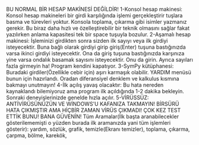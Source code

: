 BU NORMAL BİR HESAP MAKİNESİ DEĞİLDİR!
1-Konsol hesap makinesi: Konsol hesap makineleri bir girdi karşılığında işlemi gerçekleştirir tuşlara basma ve türevleri yoktur. Konsola toplama, çıkarma gibi isimler yazmanız gerekir. Bu biraz daha hızlı ve özelleştirebilir bir teknik olmasını sağlar fakat yazılırken anlama kapasitesi tek bir space tuşuyla bozulur.
2-Aşamalı hesap makinesi: İşleminizi girdikten sonra sizden ilk sayıyı veya ilk girdiyi isteyecektir. Buna bağlı olarak girdiyi girip giriş(Enter) tuşuna bastığınızda varsa ikinci girdiyi isteyecektir. Ona da giriş tuşuna bastığınızda karşınıza yine varsa ondalık basamak sayısını isteyecektir. Onu da girin. Ayrıca sayıları fazla girmeyin ha! Program kendini kapatıyor.
3-SymPy kütüphanesi: Buradaki girdiler(Özellikle cebir için) aşırı karmaşık olabilir. YARDIM menüsü bunun için hazırlandı. Oradan diferansiyel denklem ve kalkulus kısmına bakmayı unutmayın!
4-İlk açılış yavaş olacaktır: Bu hata nereden kaynaklandı bilemiyoruz ama program ilk açıldığında 1-2 dakika bekleyin. Sonraki deneyişlerinizde genelde hızla açılır.
5-VİRÜSSÜZ: ANTİVİRÜSÜNÜZÜN VE WİNDOWS'U KAFANIZA TAKMAYIN! BİRSÜRÜ HATA ÇIKMIŞTIR AMA HİÇBİR ZAMAN VİRÜS ÇIKMADI! ÇOK KEZ TEST ETTİK BUNU! BANA GÜVENİN!
Tüm Aramalar(İlk başta aranabilecekler gösterilememişti o yüzden burada ilk aramanızda yani tüm işlemleri gösterir): yardım, sözlük, grafik, temizle(Ekranı temizler), toplama, çıkarma, çarpma, bölme, karekök, 

